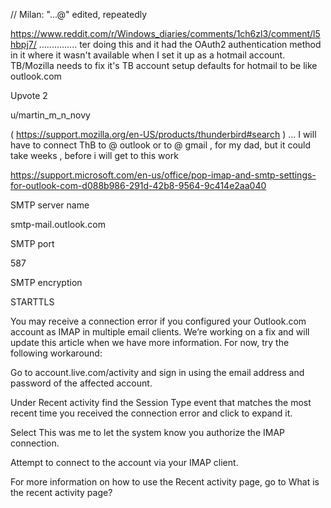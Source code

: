 


// Milan: "...@" edited, repeatedly





https://www.reddit.com/r/Windows_diaries/comments/1ch6zl3/comment/l5hbpj7/
...............
ter doing this and it had the OAuth2 authentication method in it where it wasn't available when I set it up as a hotmail account. TB/Mozilla needs to fix it's TB account setup defaults for hotmail to be like outlook.com

Upvote
2

u/martin_m_n_novy

( https://support.mozilla.org/en-US/products/thunderbird#search ) ... I will have to connect ThB to @ outlook or to @ gmail , for my dad, but it could take weeks , before i will get to this work







https://support.microsoft.com/en-us/office/pop-imap-and-smtp-settings-for-outlook-com-d088b986-291d-42b8-9564-9c414e2aa040


SMTP server name

smtp-mail.outlook.com

SMTP port

587

SMTP encryption

STARTTLS

You may receive a connection error if you configured your Outlook.com account as IMAP in multiple email clients. We’re working on a fix and will update this article when we have more information. For now, try the following workaround:

Go to account.live.com/activity and sign in using the email address and password of the affected account.

Under Recent activity find the Session Type event that matches the most recent time you received the connection error and click to expand it.

Select This was me to let the system know you authorize the IMAP connection.

Attempt to connect to the account via your IMAP client.

For more information on how to use the Recent activity page, go to What is the recent activity page?

